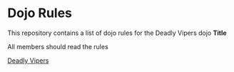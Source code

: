 Dojo Rules
==========


This repository contains a list of dojo rules for the Deadly Vipers dojo
**Title**

All members should read the rules

[Deadly Vipers]("https://github.com/deadlyvipers)
